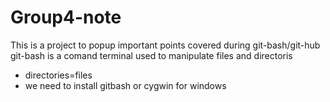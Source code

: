 # Group4-note
This is a project to popup important points covered during git-bash/git-hub
git-bash is a comand terminal used to manipulate files and directoris 
- directories=files
- we need to install gitbash or cygwin for windows


